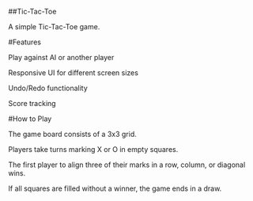 ##Tic-Tac-Toe

A simple Tic-Tac-Toe game.

#Features

Play against AI or another player

Responsive UI for different screen sizes

Undo/Redo functionality

Score tracking

#How to Play

The game board consists of a 3x3 grid.

Players take turns marking X or O in empty squares.

The first player to align three of their marks in a row, column, or diagonal wins.

If all squares are filled without a winner, the game ends in a draw.

